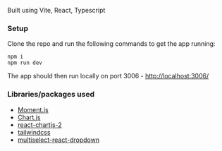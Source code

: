 Built using Vite, React, Typescript

### Setup
Clone the repo and run the following commands to get the app running:
```
npm i
npm run dev
```
The app should then run locally on port 3006 - [http://localhost:3006/](http://localhost:3006/)

### Libraries/packages used
- [Moment.js](https://momentjs.com/)
- [Chart.js](https://www.chartjs.org/)
- [react-chartjs-2](https://react-chartjs-2.js.org/)
- [tailwindcss](https://tailwindcss.com/)
- [multiselect-react-dropdown](https://www.npmjs.com/package/multiselect-react-dropdown)
